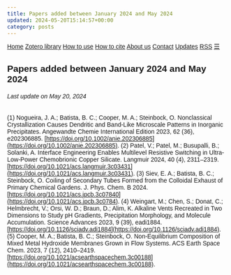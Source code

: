 ```yaml
---
title: Papers added between January 2024 and May 2024
updated: 2024-05-20T15:14:57+00:00
category: posts
---
```


<html>
<head>
<meta name="viewport" content="width=device-width, initial-scale=1">
<link rel="stylesheet" href="https://cdnjs.cloudflare.com/ajax/libs/font-awesome/4.7.0/css/font-awesome.min.css">
<style>
body {margin:0;font-family:Arial}

.topnav {
  overflow: hidden;
  background-color: #333;
}

.topnav a {
  float: left;
  display: block;
  color: #f2f2f2;
  text-align: center;
  padding: 14px 16px;
  text-decoration: none;
  font-size: 17px;
}

.active {
  background-color: royalblue;
  color: white;
}

.topnav .icon {
  display: none;
}

.dropdown {
  float: left;
  overflow: hidden;
}

.dropdown .dropbtn {
  font-size: 17px;    
  border: none;
  outline: none;
  color: white;
  padding: 14px 16px;
  background-color: inherit;
  font-family: inherit;
  margin: 0;
}

.dropdown-content {
  display: none;
  position: absolute;
  background-color: #f9f9f9;
  min-width: 160px;
  box-shadow: 0px 8px 16px 0px rgba(0,0,0,0.2);
  z-index: 1;
}

.dropdown-content a {
  float: none;
  color: black;
  padding: 12px 16px;
  text-decoration: none;
  display: block;
  text-align: left;
}

.topnav a:hover, .dropdown:hover .dropbtn {
  background-color: #555;
  color: white;
}

.dropdown-content a:hover {
  background-color: #ddd;
  color: black;
}

.dropdown:hover .dropdown-content {
  display: block;
}

@media screen and (max-width: 600px) {
  .topnav a:not(:first-child), .dropdown .dropbtn {
    display: none;
  }
  .topnav a.icon {
    float: right;
    display: block;
  }
}

@media screen and (max-width: 600px) {
  .topnav.responsive {position: relative;}
  .topnav.responsive .icon {
    position: absolute;
    right: 0;
    top: 0;
  }
  .topnav.responsive a {
    float: none;
    display: block;
    text-align: left;
  }
  .topnav.responsive .dropdown {float: none;}
  .topnav.responsive .dropdown-content {position: relative;}
  .topnav.responsive .dropdown .dropbtn {
    display: block;
    width: 100%;
    text-align: left;
  }
}
</style>
</head>
<body>

<div class="topnav" id="myTopnav">
  <a href="https://cpimentelguerra.com/chemobrionics/">Home</a>
  <a href="https://cpimentelguerra.com/chemobrionics/zotero">Zotero library</a>
  <a href="https://cpimentelguerra.com/chemobrionics/howtouse">How to use</a>
  <a href="https://cpimentelguerra.com/chemobrionics/howtocite">How to cite</a>
  <a href="https://cpimentelguerra.com/chemobrionics/about">About us</a>
  <a href="https://cpimentelguerra.com/#contact">Contact</a>
  <a class="active" href="https://cpimentelguerra.com/chemobrionics/updates">Updates</a>
  <a href="https://cpimentelguerra.com/chemobrionics/feed.xml">RSS</a>
  <a href="javascript:void(0);" style="font-size:15px;" class="icon" onclick="myFunction()">&#9776;</a>
</div>

<script>
function myFunction() {
  var x = document.getElementById("myTopnav");
  if (x.className === "topnav") {
    x.className += " responsive";
  } else {
    x.className = "topnav";
  }
}
</script>

</body>
</html>

## Papers added between January 2024 and May 2024
###### Last update on May 20, 2024

(1) Nogueira, J. A.; Batista, B. C.; Cooper, M. A.; Steinbock, O. Nonclassical Crystallization Causes Dendritic and Band-Like Microscale Patterns in Inorganic Precipitates. Angewandte Chemie International Edition 2023, 62 (36), e202306885. [https://doi.org/10.1002/anie.202306885](https://doi.org/10.1002/anie.202306885).
(2) Patel, V.; Patel, M.; Busupalli, B.; Solanki, A. Interface Engineering Enables Multilevel Resistive Switching in Ultra-Low-Power Chemobrionic Copper Silicate. Langmuir 2024, 40 (4), 2311–2319. [https://doi.org/10.1021/acs.langmuir.3c03431](https://doi.org/10.1021/acs.langmuir.3c03431).
(3) Siev, E. A.; Batista, B. C.; Steinbock, O. Coiling of Secondary Tubes Formed from the Colloidal Exhaust of Primary Chemical Gardens. J. Phys. Chem. B 2024. [https://doi.org/10.1021/acs.jpcb.3c07840](https://doi.org/10.1021/acs.jpcb.3c0784).
(4) Weingart, M.; Chen, S.; Donat, C.; Helmbrecht, V.; Orsi, W. D.; Braun, D.; Alim, K. Alkaline Vents Recreated in Two Dimensions to Study pH Gradients, Precipitation Morphology, and Molecule Accumulation. Science Advances 2023, 9 (39), eadi1884. [https://doi.org/10.1126/sciadv.adi1884](https://doi.org/10.1126/sciadv.adi1884).
(5) Cooper, M. A.; Batista, B. C.; Steinbock, O. Non-Equilibrium Composition of Mixed Metal Hydroxide Membranes Grown in Flow Systems. ACS Earth Space Chem. 2023, 7 (12), 2410–2419. [https://doi.org/10.1021/acsearthspacechem.3c00188](https://doi.org/10.1021/acsearthspacechem.3c00188).

<script src="https://tinylytics.app/embed/e7zeffP-cdeigWn-stZa.js" defer></script> 
